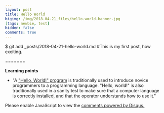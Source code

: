 ```yaml
---
layout: post
title: Hello World
bigimg: /img/2018-04-21_files/hello-world-banner.jpg
[tags: newbie, test]
hidden: false
comments: true
---
```


$ git add _posts/2018-04-21-hello-world.md
#This is my first post, how exciting.

=======

**Learning points**

* "A ["Hello, World!" program](https://en.wikipedia.org/wiki/%22Hello,_World!%22_program) is traditionally used to introduce novice programmers to a programming language. "Hello, world!" is also traditionally used in a sanity test to make sure that a computer language is correctly installed, and that the operator understands how to use it."

<div id="disqus_thread"></div>
<script>

/**
*  RECOMMENDED CONFIGURATION VARIABLES: EDIT AND UNCOMMENT THE SECTION BELOW TO INSERT DYNAMIC VALUES FROM YOUR PLATFORM OR CMS.
*  LEARN WHY DEFINING THESE VARIABLES IS IMPORTANT: https://disqus.com/admin/universalcode/#configuration-variables*/
/*
var disqus_config = function () {
this.page.url = PAGE_URL;  // Replace PAGE_URL with your page's canonical URL variable
this.page.identifier = PAGE_IDENTIFIER; // Replace PAGE_IDENTIFIER with your page's unique identifier variable
};
*/
(function() { // DON'T EDIT BELOW THIS LINE
var d = document, s = d.createElement('script');
s.src = 'https://https-mguideng-github-io.disqus.com/embed.js';
s.setAttribute('data-timestamp', +new Date());
(d.head || d.body).appendChild(s);
})();
</script>
<noscript>Please enable JavaScript to view the <a href="https://disqus.com/?ref_noscript">comments powered by Disqus.</a></noscript>